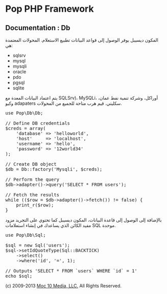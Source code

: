Pop PHP Framework
=================

Documentation : Db
------------------

المكون ديسيبل يوفر الوصول إلى قواعد البيانات تطبيع الاستعلام. المحولات المعتمدة هي:

* sqlsrv
* mysql
* mysqli
* oracle
* pdo
* pgsql
* sqlite

يتم اعتماد البيانات المعدة مع SQLSrv)، MySQLi، أوراكل، وشركة تنمية نفط عمان، وكيو adapaters سكليتي. قيم هرب متاحة للجميع من المحولات.

<pre>
use Pop\Db\Db;

// Define DB credentials
$creds = array(
    'database' => 'helloworld',
    'host'     => 'localhost',
    'username' => 'hello',
    'password' => '12world34'
);

// Create DB object
$db = Db::factory('Mysqli', $creds);

// Perform the query
$db->adapter()->query('SELECT * FROM users');

// Fetch the results
while (($row = $db->adapter()->fetch()) != false) {
    print_r($row);
}
</pre>

بالإضافة إلى الوصول إلى قاعدة البيانات، المكون ديسيبل كما تحتوي على التجريد مزود مفيد الكائن الذي يساعدك في إنشاء استعلامات SQL موحدة.

<pre>
use Pop\Db\Sql;

$sql = new Sql('users');
$sql->setIdQuoteType(Sql::BACKTICK)
    ->select()
    ->where('id', '=', 1);

// Outputs 'SELECT * FROM `users` WHERE `id` = 1'
echo $sql;
</pre>

(c) 2009-2013 [Moc 10 Media, LLC.](http://www.moc10media.com) All Rights Reserved.
